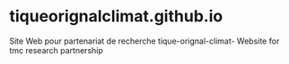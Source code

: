 # tiqueorignalclimat.github.io
Site Web pour partenariat de recherche tique-orignal-climat- Website for tmc research partnership
